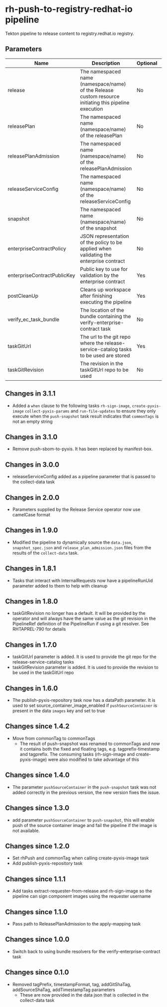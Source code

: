 # rh-push-to-registry-redhat-io pipeline

Tekton pipeline to release content to registry.redhat.io registry.

## Parameters

| Name | Description | Optional | Default value |
|------|-------------|----------|---------------|
| release | The namespaced name (namespace/name) of the Release custom resource initiating this pipeline execution | No | - |
| releasePlan | The namespaced name (namespace/name) of the releasePlan | No | - |
| releasePlanAdmission | The namespaced name (namespace/name) of the releasePlanAdmission | No | - |
| releaseServiceConfig | The namespaced name (namespace/name) of the releaseServiceConfig | No | - |
| snapshot | The namespaced name (namespace/name) of the snapshot | No | - |
| enterpriseContractPolicy | JSON representation of the policy to be applied when validating the enterprise contract | No | - |
| enterpriseContractPublicKey | Public key to use for validation by the enterprise contract | Yes | k8s://openshift-pipelines/public-key |
| postCleanUp | Cleans up workspace after finishing executing the pipeline | Yes | true |
| verify_ec_task_bundle | The location of the bundle containing the verify-enterprise-contract task | No | - |
| taskGitUrl | The url to the git repo where the release-service-catalog tasks to be used are stored | Yes | https://github.com/redhat-appstudio/release-service-catalog.git |
| taskGitRevision | The revision in the taskGitUrl repo to be used | No | - |

## Changes in 3.1.1
* Added a `when` clause to the following tasks
  `rh-sign-image`,
  `create-pyxis-image`
  `collect-pyxis-params` and
  `run-file-updates`
  to ensure they only execute when the `push-snapshot`
  task result indicates that `commonTags` is not an empty string

## Changes in 3.1.0
* Remove push-sbom-to-pyxis. It has been replaced by manifest-box.

## Changes in 3.0.0
* releaseServiceConfig added as a pipeline parameter that is passed to the collect-data task

## Changes in 2.0.0
* Parameters supplied by the Release Service operator now use camelCase format

## Changes in 1.9.0
* Modified the pipeline to dynamically source the `data.json`, `snapshot_spec.json` and
  `release_plan_admission.json` files from the results of the `collect-data` task.

## Changes in 1.8.1
* Tasks that interact with InternalRequests now have a pipelineRunUid parameter added to them to help with cleanup

## Changes in 1.8.0
* taskGitRevision no longer has a default. It will be provided by the operator and will always have the same value as
  the git revision in the PipelineRef definition of the PipelineRun if using a git resolver. See RHTAPREL-790 for details

## Changes in 1.7.0
* taskGitUrl parameter is added. It is used to provide the git repo for the release-service-catalog tasks
* taskGitRevision parameter is added. It is used to provide the revision to be used in the taskGitUrl repo

## Changes in 1.6.0
* The publish-pyxis-repository task now has a dataPath parameter. It is used to set 
  source_container_image_enabled if `pushSourceContainer` is present in the data `images` key
  and set to true

## Changes since 1.4.2
* Move from commonTag to commonTags
  - The result of push-snapshot was renamed to commonTags and now it contains both the fixed and floating
    tags, e.g. tagprefix-timestamp and tagprefix. The consuming tasks (rh-sign-image and create-pyxis-image)
    were also modified to take advantage of this

## Changes since 1.4.0
* The parameter `pushSourceContainer` in the `push-snapshot` task
  was not added correctly in the previous version, the new version
  fixes the issue.

## Changes since 1.3.0
* add parameter `pushSourceContainer` to `push-snapshot`, this will
  enable push of the source container image and fail the pipeline if the
  image is not available.

## Changes since 1.2.0
* Set rhPush and commonTag when calling create-pyxis-image task
* Add publish-pyxis-repository task

## Changes since 1.1.1
* Add tasks extract-requester-from-release and rh-sign-image so the pipeline can sign
  component images using the requester username

## Changes since 1.1.0
* Pass path to ReleasePlanAdmission to the apply-mapping task

## Changes since 1.0.0
* Switch back to using bundle resolvers for the verify-enterprise-contract task

## Changes since 0.1.0
* Removed tagPrefix, timestampFormat, tag, addGitShaTag, addSourceShaTag, addTimestampTag parameters
  - These are now provided in the data json that is collected in the collect-data task
